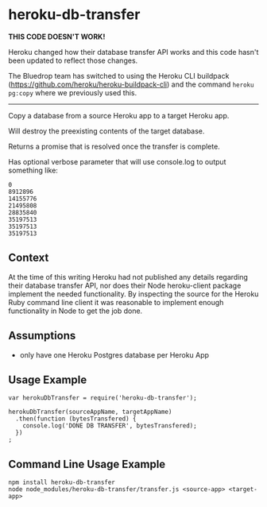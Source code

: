 # heroku-db-transfer

**THIS CODE DOESN'T WORK!**

Heroku changed how their database transfer API works and this code hasn't been updated to reflect those changes.

The Bluedrop team has switched to using the Heroku CLI buildpack (https://github.com/heroku/heroku-buildpack-cli) and the command `heroku pg:copy` where we previously used this.

----------

Copy a database from a source Heroku app to a target Heroku app.

Will destroy the preexisting contents of the target database.

Returns a promise that is resolved once the transfer is complete.

Has optional verbose parameter that will use console.log to output something like:

```
0
8912896
14155776
21495808
28835840
35197513
35197513
35197513
```

## Context

At the time of this writing Heroku had not published any details regarding
their database transfer API, nor does their Node heroku-client package
implement the needed functionality. By inspecting the source for the Heroku
Ruby command line client it was reasonable to implement enough functionality in
Node to get the job done.

## Assumptions

- only have one Heroku Postgres database per Heroku App

## Usage Example

```
var herokuDbTransfer = require('heroku-db-transfer');

herokuDbTransfer(sourceAppName, targetAppName)
  .then(function (bytesTransfered) {
    console.log('DONE DB TRANSFER', bytesTransfered);
  })
;
```
## Command Line Usage Example

```
npm install heroku-db-transfer
node node_modules/heroku-db-transfer/transfer.js <source-app> <target-app>
```

